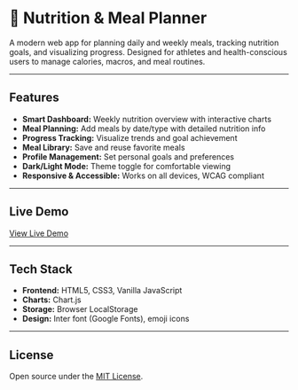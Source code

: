 # 🥗 Nutrition & Meal Planner

A modern web app for planning daily and weekly meals, tracking nutrition goals, and visualizing progress. Designed for athletes and health-conscious users to manage calories, macros, and meal routines.

---

## Features

- **Smart Dashboard:** Weekly nutrition overview with interactive charts
- **Meal Planning:** Add meals by date/type with detailed nutrition info
- **Progress Tracking:** Visualize trends and goal achievement
- **Meal Library:** Save and reuse favorite meals
- **Profile Management:** Set personal goals and preferences
- **Dark/Light Mode:** Theme toggle for comfortable viewing
- **Responsive & Accessible:** Works on all devices, WCAG compliant

---

## Live Demo

[View Live Demo](#) <!-- Replace # with your live demo URL -->

---

## Tech Stack

- **Frontend:** HTML5, CSS3, Vanilla JavaScript
- **Charts:** Chart.js
- **Storage:** Browser LocalStorage
- **Design:** Inter font (Google Fonts), emoji icons

---

## License

Open source under the [MIT License](LICENSE).
